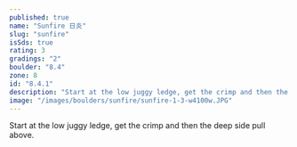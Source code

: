 ```yaml
---
published: true
name: "Sunfire 日炎"
slug: "sunfire"
isSds: true
rating: 3
gradings: "2"
boulder: "8.4"
zone: 8
id: "8.4.1"
description: "Start at the low juggy ledge, get the crimp and then the deep side pull above."
image: "/images/boulders/sunfire/sunfire-1-3-w4100w.JPG"
---
```


Start at the low juggy ledge, get the crimp and then the deep side pull above.
